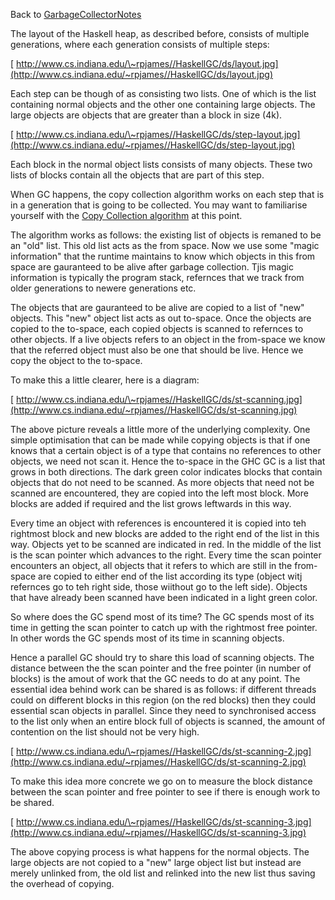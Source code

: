 
Back to [GarbageCollectorNotes](garbage-collector-notes)



The layout of the Haskell heap, as described before, consists of multiple generations, where each generation consists of multiple steps:



[
http://www.cs.indiana.edu/\~rpjames//HaskellGC/ds/layout.jpg](http://www.cs.indiana.edu/~rpjames//HaskellGC/ds/layout.jpg)



Each step can be though of as consisting two lists. One of which is the list containing normal objects and the other one containing large objects. The large objects are objects that are greater than a block in size (4k). 



[
http://www.cs.indiana.edu/\~rpjames//HaskellGC/ds/step-layout.jpg](http://www.cs.indiana.edu/~rpjames//HaskellGC/ds/step-layout.jpg)



Each block in the normal object lists consists of many objects. These two lists of blocks contain all the objects that are part of this step. 



When GC happens, the copy collection algorithm works on each step that is in a generation that is going to be collected. You may want to familiarise yourself with the [
Copy Collection algorithm](http://www.brpreiss.com/books/opus5/html/page427.html) at this point. 



The algorithm works as follows: the existing list of objects is remaned to be an "old" list. This old list acts as the from space. Now we use some "magic information" that the runtime maintains to know which objects in this from space are gauranteed to be alive after garbage collection. Tjis magic information is typically the program stack, refernces that we track from older generations to newere generations etc. 



The objects that are gauranteed to be alive are copied to a list of "new" objects. This "new" object list acts as out to-space. Once the objects are copied to the to-space, each copied objects is scanned to refernces to other objects. If a live objects refers to an object in the from-space we know that the referred object must also be one that should be live. Hence we copy the object to the to-space. 



To make this a little clearer, here is a diagram:



[
http://www.cs.indiana.edu/\~rpjames//HaskellGC/ds/st-scanning.jpg](http://www.cs.indiana.edu/~rpjames//HaskellGC/ds/st-scanning.jpg)



The above picture reveals a little more of the underlying complexity. One simple optimisation that can be made while copying objects is that if one knows that a certain object is of a type that contains no references to other objects, we need not scan it. Hence the to-space in the GHC GC is a list that grows in both directions. The dark green color indicates blocks that contain objects that do not need to be scanned. As more objects that need not be scanned are encountered, they are copied into the left most block. More blocks are added if required and the list grows leftwards in this way. 



Every time an object with references is encountered it is copied into teh rightmost block and new blocks are added to the right end of the list in this way. Objects yet to be scanned are indicated in red. In the middle of the list is the scan pointer which advances to the right. Every time the scan pointer encounters an object, all objects that it refers to which are still in the from-space are copied to either end of the list according its type (object witj refernces go to teh right side, those wiithout go to the left side). Objects that have already been scanned have been indicated in a light green color. 



So where does the GC spend most of its time? The GC spends most of its time in getting the scan pointer to catch up with the rightmost free pointer. In other words the GC spends most of its time in scanning objects. 



Hence a parallel GC should try to share this load of scanning objects. The distance between the the scan pointer and the free pointer (in number of blocks) is the amout of work that the GC needs to do at any point. The essential idea behind work can be shared is as follows: if different threads could on different blocks in this region (on the red blocks) then they could essential scan objects in parallel. Since they need to synchronised access to the list only when an entire block full of objects is scanned, the amount of contention on the list should not be very high. 



[
http://www.cs.indiana.edu/\~rpjames//HaskellGC/ds/st-scanning-2.jpg](http://www.cs.indiana.edu/~rpjames//HaskellGC/ds/st-scanning-2.jpg)



To make this idea more concrete we go on to measure the block distance between the scan pointer and free pointer to see if there is enough work to be shared. 



[
http://www.cs.indiana.edu/\~rpjames//HaskellGC/ds/st-scanning-3.jpg](http://www.cs.indiana.edu/~rpjames//HaskellGC/ds/st-scanning-3.jpg)



The above copying process is what happens for the normal objects. The large objects are not copied to a "new" large object list but instead are merely unlinked from, the old list and relinked into the new list thus saving the overhead of copying.



